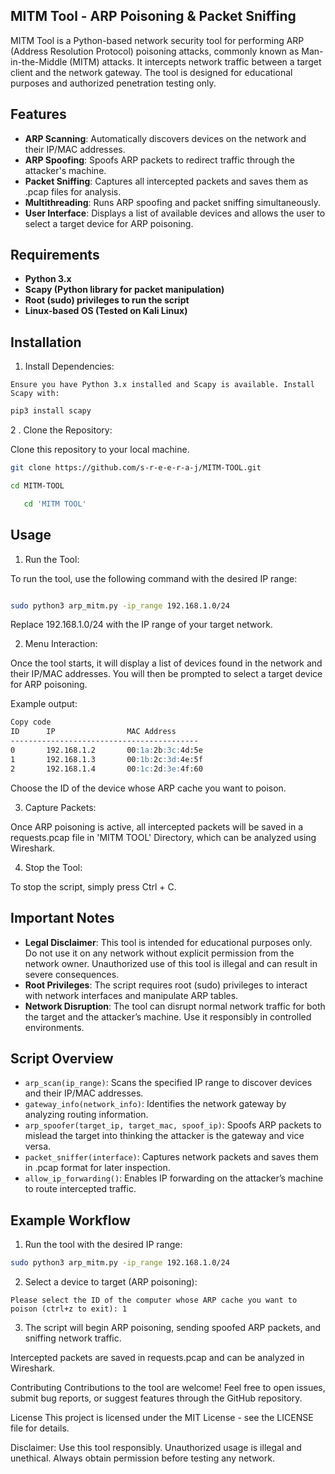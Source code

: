 


## MITM Tool - ARP Poisoning & Packet Sniffing
MITM Tool is a Python-based network security tool for performing ARP (Address Resolution Protocol) poisoning attacks, commonly known as Man-in-the-Middle (MITM) attacks. It intercepts network traffic between a target client and the network gateway. The tool is designed for educational purposes and authorized penetration testing only.

## Features
- **ARP Scanning**: Automatically discovers devices on the network and their IP/MAC addresses.
- **ARP Spoofing**: Spoofs ARP packets to redirect traffic through the attacker's machine.
- **Packet Sniffing**: Captures all intercepted packets and saves them as .pcap files for analysis.
- **Multithreading**: Runs ARP spoofing and packet sniffing simultaneously.
- **User Interface**: Displays a list of available devices and allows the user to select a target device for ARP poisoning.
## Requirements
- **Python 3.x**
- **Scapy (Python library for packet manipulation)**
- **Root (sudo) privileges to run the script**
- **Linux-based OS (Tested on Kali Linux)**
## Installation
1.  Install Dependencies:

`Ensure you have Python 3.x installed and Scapy is available. Install Scapy with:`

```bash
pip3 install scapy
```
2 . Clone the Repository:

Clone this repository to your local machine.

``` bash
git clone https://github.com/s-r-e-e-r-a-j/MITM-TOOL.git
```
```bash
cd MITM-TOOL
```
```bash
   cd 'MITM TOOL'
```
## Usage
1. Run the Tool:

To run the tool, use the following command with the desired IP range:

```bash

sudo python3 arp_mitm.py -ip_range 192.168.1.0/24
```
Replace 192.168.1.0/24 with the IP range of your target network.

2.  Menu Interaction:

Once the tool starts, it will display a list of devices found in the network and their IP/MAC addresses. You will then be prompted to select a target device for ARP poisoning.

Example output:

```markdown
Copy code
ID      IP                MAC Address
------------------------------------------
0       192.168.1.2       00:1a:2b:3c:4d:5e
1       192.168.1.3       00:1b:2c:3d:4e:5f
2       192.168.1.4       00:1c:2d:3e:4f:60
```
Choose the ID of the device whose ARP cache you want to poison.

3. Capture Packets:

Once ARP poisoning is active, all intercepted packets will be saved in a requests.pcap file in 'MITM TOOL' Directory, which can be analyzed using Wireshark.

4. Stop the Tool:

To stop the script, simply press Ctrl + C.

## Important Notes
- **Legal Disclaimer**: This tool is intended for educational purposes only. Do not use it on any network without explicit permission from the network owner. Unauthorized use of this tool is illegal and can result in severe consequences.
- **Root Privileges**: The script requires root (sudo) privileges to interact with network interfaces and manipulate ARP tables.
- **Network Disruption**: The tool can disrupt normal network traffic for both the target and the attacker’s machine. Use it responsibly in controlled environments.
## Script Overview
- `arp_scan(ip_range)`: Scans the specified IP range to discover devices and their IP/MAC addresses.
- `gateway_info(network_info)`: Identifies the network gateway by analyzing routing information.
- `arp_spoofer(target_ip, target_mac, spoof_ip)`: Spoofs ARP packets to mislead the target into thinking the attacker is the gateway and vice versa.
- `packet_sniffer(interface)`: Captures network packets and saves them in .pcap format for later inspection.
- `allow_ip_forwarding()`: Enables IP forwarding on the attacker’s machine to route intercepted traffic.
## Example Workflow
1. Run the tool with the desired IP range:

```bash
sudo python3 arp_mitm.py -ip_range 192.168.1.0/24
```
2. Select a device to target (ARP poisoning):

``` vbnet
Please select the ID of the computer whose ARP cache you want to poison (ctrl+z to exit): 1
```
3. The script will begin ARP poisoning, sending spoofed ARP packets, and sniffing network traffic.

Intercepted packets are saved in requests.pcap and can be analyzed in Wireshark.

Contributing
Contributions to the tool are welcome! Feel free to open issues, submit bug reports, or suggest features through the GitHub repository.

License
This project is licensed under the MIT License - see the LICENSE file for details.

Disclaimer: Use this tool responsibly. Unauthorized usage is illegal and unethical. Always obtain permission before testing any network.






